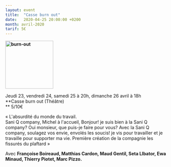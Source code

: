 ```yaml
---
layout: event
title:  "Casse burn out"
date:   2020-04-25 20:00:00 +0200
month: avril-2020
tarif: 5€
---
```

**<img class="alignleft size-thumbnail wp-image-7917" src="http://localhost/wpagendarts/wp-content/uploads/2020/02/burn-out.jpg?w=150" alt="burn-out" width="150" height="150" />**

Jeudi 23, vendredi 24, samedi 25 à 20h, dimanche 26 avril à 18h  
**Casse burn out (Théâtre)  
** <span style="font-weight:400;">5/10€</span>

<span style="font-weight:400;">« L'absurdité du monde du travail.</span><span style="font-weight:400;"><br /> </span><span style="font-weight:400;">Sani Q company, Michel à l'accueil, Bonjour! je suis bien à la Sani Q company? Oui monsieur, que puis-je faire pour vous? Avec la Sani Q company, soulagez vos envie, envolés les soucis! je vis pour travailler et je travaille pour supporter ma vie. Première création de la compagnie les fissurés du plaftard »</span>

Avec **Françoise Boireaud, Matthias Cardon, Maud Gentil, Seta Llbator, Ewa Minaud, Thierry Piotet, Marc Pizzo.**